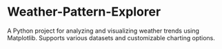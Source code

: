 # Weather-Pattern-Explorer
A Python project for analyzing and visualizing weather trends using Matplotlib. Supports various datasets and customizable charting options.
